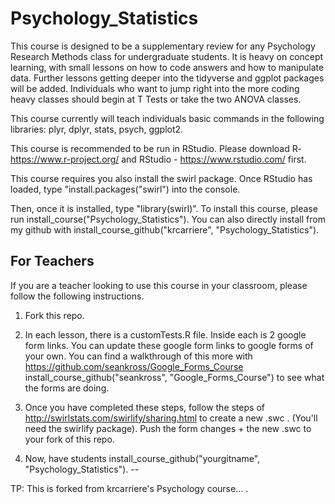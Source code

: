 # Psychology_Statistics


This course is designed to be a supplementary review for any Psychology Research Methods class for undergraduate students. It is heavy on concept learning, with small lessons on how to code answers and how to manipulate data. Further lessons getting deeper into the tidyverse and ggplot packages will be added. Individuals who want to jump right into the more coding heavy classes should begin at T Tests or take the two ANOVA classes. 

This course currently will teach individuals basic commands in the following libraries: plyr, dplyr, stats, psych, ggplot2. 

This course is recommended to be run in RStudio. Please download R- https://www.r-project.org/ and RStudio - https://www.rstudio.com/ first.

This course requires you also install the swirl package. Once RStudio has loaded, type "install.packages("swirl") into the console. 

Then, once it is installed, type "library(swirl)". To install this course, please run install_course("Psychology_Statistics"). You can also directly install from my github with install_course_github("krcarriere", "Psychology_Statistics").

## For Teachers

If you are a teacher looking to use this course in your classroom, please follow the following instructions.

1) Fork this repo.

2) In each lesson, there is a customTests.R file. Inside each is 2 google form links. You can update these google form links to google forms of your own. You can find a walkthrough of this more with https://github.com/seankross/Google_Forms_Course  install_course_github("seankross", "Google_Forms_Course") to see what the forms are doing.

3) Once you have completed these steps, follow the steps of http://swirlstats.com/swirlify/sharing.html to create a new .swc . (You'll need the swirlify package). Push the form changes + the new .swc to your fork of this repo.

4) Now, have students install_course_github("yourgitname", "Psychology_Statistics"). 
--

TP: This is forked from krcarriere's Psychology course... .
